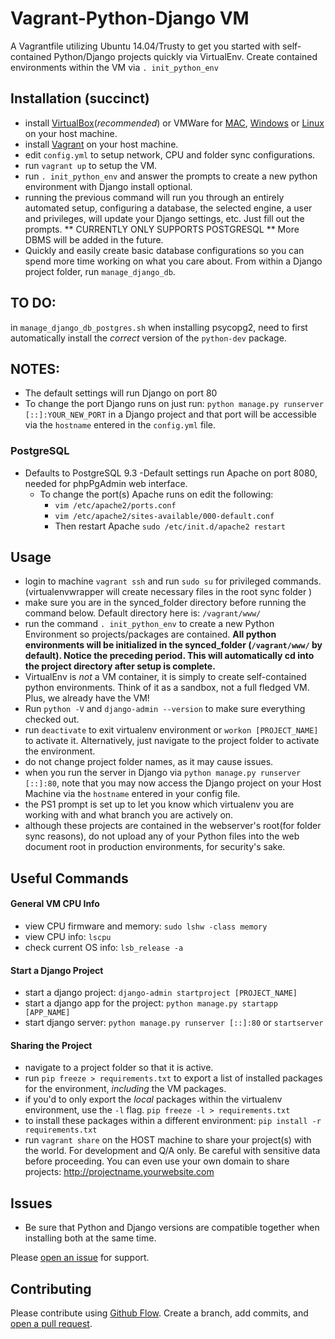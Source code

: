 # Vagrant-Python-Django VM

A Vagrantfile utilizing Ubuntu 14.04/Trusty to get you started with self-contained Python/Django projects quickly via VirtualEnv.
Create contained environments within the VM via `. init_python_env`

## Installation (succinct)
  - install [VirtualBox](https://www.virtualbox.org/wiki/Downloads)(_recommended_) or VMWare for [MAC](https://my.vmware.com/web/vmware/info?slug=desktop_end_user_computing/vmware_fusion/8_0), [Windows](http://www.vmware.com/products/workstation.html) or [Linux](http://www.vmware.com/products/workstation-for-linux.html) on your host machine.
  - install [Vagrant](https://www.vagrantup.com/downloads.html) on your host machine.
  - edit `config.yml` to setup network, CPU and folder sync configurations.
  - run `vagrant up` to setup the VM.
  - run `. init_python_env` and answer the prompts to create a new python environment with Django install optional.
  - running the previous command will run you through an entirely automated setup, configuring a database, the selected engine, a user and privileges, will update your Django settings, etc. Just fill out the prompts. ** CURRENTLY ONLY SUPPORTS POSTGRESQL ** More DBMS will be added in the future.
  - Quickly and easily create basic database configurations so you can spend more time working on what you care about. From within a Django project folder, run `manage_django_db`.


## TO DO:
  in `manage_django_db_postgres.sh` when installing psycopg2, need to first automatically install the _correct_ version of the `python-dev` package.

## NOTES:
  - The default settings will run Django on port 80
  - To change the port Django runs on just run: `python manage.py runserver [::]:YOUR_NEW_PORT` in a Django project and that port will be accessible via the `hostname` entered in the `config.yml` file.
### PostgreSQL
  - Defaults to PostgreSQL 9.3
  -Default settings run Apache on port 8080, needed for phpPgAdmin web interface.
    - To change the port(s) Apache runs on edit the following:
      - `vim /etc/apache2/ports.conf`
      - `vim /etc/apache2/sites-available/000-default.conf`
      - Then restart Apache `sudo /etc/init.d/apache2 restart`

## Usage

  - login to machine `vagrant ssh` and run `sudo su` for privileged commands. (virtualenvwrapper will create necessary files in the root sync folder )
  - make sure you are in the synced_folder directory before running the command below. Default directory here is: `/vagrant/www/`
  - run the command `. init_python_env` to create a new Python Environment so projects/packages are contained. **All python environments will be initialized in the synced_folder (`/vagrant/www/` by default). Notice the preceding period. This will automatically cd into the project directory after setup is complete.**
  - VirtualEnv is _not_ a VM container, it is simply to create self-contained python environments. Think of it as a sandbox, not a full fledged VM. Plus, we already have the VM!
  - Run `python -V` and `django-admin --version` to make sure everything checked out.
  - run `deactivate` to exit virtualenv environment or `workon [PROJECT_NAME]` to activate it. Alternatively, just navigate to the project folder to activate the environment.
  - do not change project folder names, as it may cause issues.
  - when you run the server in Django via `python manage.py runserver [::]:80`, note that you may now access the Django project on your Host Machine via the `hostname` entered in your config file.
  - the PS1 prompt is set up to let you know which virtualenv you are working with and what branch you are actively on.
  - although these projects are contained in the webserver's root(for folder sync reasons), do not upload any of your Python files into the web document root in production environments, for security's sake.

## Useful Commands
#### General VM CPU Info
  - view CPU firmware and memory: `sudo lshw -class memory`
  - view CPU info: `lscpu`
  - check current OS info: `lsb_release -a`

#### Start a Django Project
  - start a django project: `django-admin startproject [PROJECT_NAME]`
  - start a django app for the project: `python manage.py startapp [APP_NAME]`
  - start django server: `python manage.py runserver [::]:80` or `startserver`

#### Sharing the Project
  - navigate to a project folder so that it is active.
  - run `pip freeze > requirements.txt` to export a list of installed packages for the environment, _including_ the VM packages.
  - if you'd to only export the _local_ packages within the virtualenv environment, use the `-l` flag. `pip freeze -l > requirements.txt`
  - to install these packages within a different environment: `pip install -r requirements.txt`
  - run `vagrant share` on the HOST machine to share your project(s) with the world. For development and Q/A only. Be careful with sensitive data before proceeding. You can even use your own domain to share projects: http://projectname.yourwebsite.com

## Issues
  - Be sure that Python and Django versions are compatible together when installing both at the same time.

Please [open an issue](https://github.com/ccurtin/vagrant-python-django/issues/new) for support.

## Contributing

Please contribute using [Github Flow](https://guides.github.com/introduction/flow/). Create a branch, add commits, and [open a pull request](https://github.com/ccurtin/vagrant-python-django/compare/).
